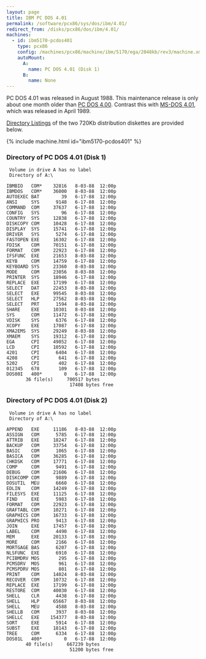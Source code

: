 ```yaml
---
layout: page
title: IBM PC DOS 4.01
permalink: /software/pcx86/sys/dos/ibm/4.01/
redirect_from: /disks/pcx86/dos/ibm/4.01/
machines:
  - id: ibm5170-pcdos401
    type: pcx86
    config: /machines/pcx86/machine/ibm/5170/ega/2048kb/rev3/machine.xml
    autoMount:
      A:
        name: PC DOS 4.01 (Disk 1)
      B:
        name: None
---
```


PC DOS 4.01 was released in August 1988.  This maintenance release is only about one month older than
[PC DOS 4.00](/software/pcx86/sys/dos/ibm/4.00/).  Contrast this with [MS-DOS 4.01](/software/pcx86/sys/dos/microsoft/4.01/),
which was released in April 1989.

[Directory Listings](#directory-of-pc-dos-401-disk-1) of the two 720Kb distribution diskettes are provided below.

{% include machine.html id="ibm5170-pcdos401" %}

### Directory of PC DOS 4.01 (Disk 1)

     Volume in drive A has no label
     Directory of A:\

    IBMBIO   COM*    32816   8-03-88  12:00p
    IBMDOS   COM*    36000   8-03-88  12:00p
    AUTOEXEC BAT        39   6-17-88  12:00p
    ANSI     SYS      9148   6-17-88  12:00p
    COMMAND  COM     37637   6-17-88  12:00p
    CONFIG   SYS        96   6-17-88  12:00p
    COUNTRY  SYS     12838   6-17-88  12:00p
    DISKCOPY COM     10428   6-17-88  12:00p
    DISPLAY  SYS     15741   6-17-88  12:00p
    DRIVER   SYS      5274   6-17-88  12:00p
    FASTOPEN EXE     16302   6-17-88  12:00p
    FDISK    COM     70151   6-17-88  12:00p
    FORMAT   COM     22923   6-17-88  12:00p
    IFSFUNC  EXE     21653   8-03-88  12:00p
    KEYB     COM     14759   6-17-88  12:00p
    KEYBOARD SYS     23360   8-03-88  12:00p
    MODE     COM     23056   8-03-88  12:00p
    PRINTER  SYS     18946   6-17-88  12:00p
    REPLACE  EXE     17199   6-17-88  12:00p
    SELECT   DAT     22453   8-03-88  12:00p
    SELECT   EXE     99545   8-03-88  12:00p
    SELECT   HLP     27562   8-03-88  12:00p
    SELECT   PRT      1594   8-03-88  12:00p
    SHARE    EXE     10301   8-03-88  12:00p
    SYS      COM     11472   6-17-88  12:00p
    VDISK    SYS      6376   6-17-88  12:00p
    XCOPY    EXE     17087   6-17-88  12:00p
    XMA2EMS  SYS     29249   8-03-88  12:00p
    XMAEM    SYS     19312   6-17-88  12:00p
    EGA      CPI     49052   6-17-88  12:00p
    LCD      CPI     10592   6-17-88  12:00p
    4201     CPI      6404   6-17-88  12:00p
    4208     CPI       641   6-17-88  12:00p
    5202     CPI       402   6-17-88  12:00p
    012345   678       109   6-17-88  12:00p
    DOS00I   400*        0   6-17-88  12:00p
           36 file(s)     700517 bytes
                           17408 bytes free

### Directory of PC DOS 4.01 (Disk 2)

     Volume in drive A has no label
     Directory of A:\

    APPEND   EXE     11186   8-03-88  12:00p
    ASSIGN   COM      5785   6-17-88  12:00p
    ATTRIB   EXE     18247   6-17-88  12:00p
    BACKUP   COM     33754   6-17-88  12:00p
    BASIC    COM      1065   6-17-88  12:00p
    BASICA   COM     36285   6-17-88  12:00p
    CHKDSK   COM     17771   6-17-88  12:00p
    COMP     COM      9491   6-17-88  12:00p
    DEBUG    COM     21606   6-17-88  12:00p
    DISKCOMP COM      9889   6-17-88  12:00p
    DOSUTIL  MEU      6660   6-17-88  12:00p
    EDLIN    COM     14249   6-17-88  12:00p
    FILESYS  EXE     11125   6-17-88  12:00p
    FIND     EXE      5983   6-17-88  12:00p
    FORMAT   COM     22923   6-17-88  12:00p
    GRAFTABL COM     10271   6-17-88  12:00p
    GRAPHICS COM     16733   6-17-88  12:00p
    GRAPHICS PRO      9413   6-17-88  12:00p
    JOIN     EXE     17457   6-17-88  12:00p
    LABEL    COM      4490   6-17-88  12:00p
    MEM      EXE     20133   6-17-88  12:00p
    MORE     COM      2166   6-17-88  12:00p
    MORTGAGE BAS      6207   6-17-88  12:00p
    NLSFUNC  EXE      6910   6-17-88  12:00p
    PCIBMDRV MOS       295   6-17-88  12:00p
    PCMSDRV  MOS       961   6-17-88  12:00p
    PCMSPDRV MOS       801   6-17-88  12:00p
    PRINT    COM     14024   8-03-88  12:00p
    RECOVER  COM     10732   6-17-88  12:00p
    REPLACE  EXE     17199   6-17-88  12:00p
    RESTORE  COM     40030   6-17-88  12:00p
    SHELL    CLR      4438   6-17-88  12:00p
    SHELL    HLP     65667   8-03-88  12:00p
    SHELL    MEU      4588   8-03-88  12:00p
    SHELLB   COM      3937   8-03-88  12:00p
    SHELLC   EXE    154377   8-03-88  12:00p
    SORT     EXE      5914   6-17-88  12:00p
    SUBST    EXE     18143   6-17-88  12:00p
    TREE     COM      6334   6-17-88  12:00p
    DOS01L   400*        0   6-17-88  12:00p
           40 file(s)     667239 bytes
                           51200 bytes free
